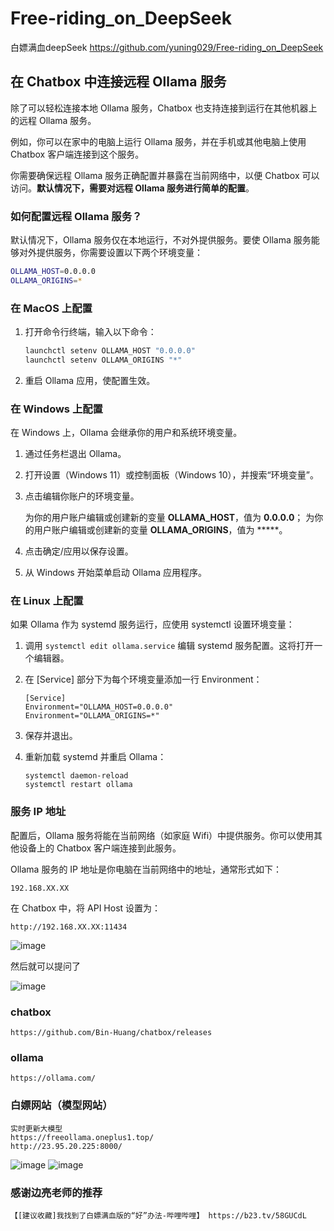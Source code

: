# Free-riding_on_DeepSeek
白嫖满血deepSeek
https://github.com/yuning029/Free-riding_on_DeepSeek



## 在 Chatbox 中连接远程 Ollama 服务

除了可以轻松连接本地 Ollama 服务，Chatbox 也支持连接到运行在其他机器上的远程 Ollama 服务。

例如，你可以在家中的电脑上运行 Ollama 服务，并在手机或其他电脑上使用 Chatbox 客户端连接到这个服务。

你需要确保远程 Ollama 服务正确配置并暴露在当前网络中，以便 Chatbox 可以访问。**默认情况下，需要对远程 Ollama 服务进行简单的配置**。

### 如何配置远程 Ollama 服务？

默认情况下，Ollama 服务仅在本地运行，不对外提供服务。要使 Ollama 服务能够对外提供服务，你需要设置以下两个环境变量：

```bash
OLLAMA_HOST=0.0.0.0
OLLAMA_ORIGINS=*
```

### 在 MacOS 上配置

1. 打开命令行终端，输入以下命令：

   ```bash
   launchctl setenv OLLAMA_HOST "0.0.0.0"
   launchctl setenv OLLAMA_ORIGINS "*"
   ```

2. 重启 Ollama 应用，使配置生效。

### 在 Windows 上配置

在 Windows 上，Ollama 会继承你的用户和系统环境变量。

1. 通过任务栏退出 Ollama。

2. 打开设置（Windows 11）或控制面板（Windows 10），并搜索“环境变量”。

3. 点击编辑你账户的环境变量。

   为你的用户账户编辑或创建新的变量 **OLLAMA_HOST**，值为 **0.0.0.0**； 为你的用户账户编辑或创建新的变量 **OLLAMA_ORIGINS**，值为 *****。

4. 点击确定/应用以保存设置。

5. 从 Windows 开始菜单启动 Ollama 应用程序。

### 在 Linux 上配置

如果 Ollama 作为 systemd 服务运行，应使用 systemctl 设置环境变量：

1. 调用 `systemctl edit ollama.service` 编辑 systemd 服务配置。这将打开一个编辑器。

2. 在 [Service] 部分下为每个环境变量添加一行 Environment：

   ```
   [Service]
   Environment="OLLAMA_HOST=0.0.0.0"
   Environment="OLLAMA_ORIGINS=*"
   ```

3. 保存并退出。

4. 重新加载 systemd 并重启 Ollama：

   ```
   systemctl daemon-reload
   systemctl restart ollama
   ```

### 服务 IP 地址

配置后，Ollama 服务将能在当前网络（如家庭 Wifi）中提供服务。你可以使用其他设备上的 Chatbox 客户端连接到此服务。

Ollama 服务的 IP 地址是你电脑在当前网络中的地址，通常形式如下：

```
192.168.XX.XX
```

在 Chatbox 中，将 API Host 设置为：

```
http://192.168.XX.XX:11434
```

![image](https://github.com/user-attachments/assets/f7ac4420-b641-4b54-8fa2-beb67f525a91)


然后就可以提问了

![image](https://github.com/user-attachments/assets/f3c71419-d372-47cf-829c-051adcc8d698)

### chatbox

```
https://github.com/Bin-Huang/chatbox/releases
```

### ollama

```
https://ollama.com/
```

### 白嫖网站（模型网站）

```
实时更新大模型
https://freeollama.oneplus1.top/
http://23.95.20.225:8000/
```
![image](https://github.com/user-attachments/assets/2c16d200-bb69-4cb7-9a40-2588ed4e7b93)
![image](https://github.com/user-attachments/assets/d690bd63-b3ae-4469-9f8f-beb0593090f8)

### 感谢边亮老师的推荐

```
【[建议收藏]我找到了白嫖满血版的“好”办法-哔哩哔哩】 https://b23.tv/58GUCdL
```

